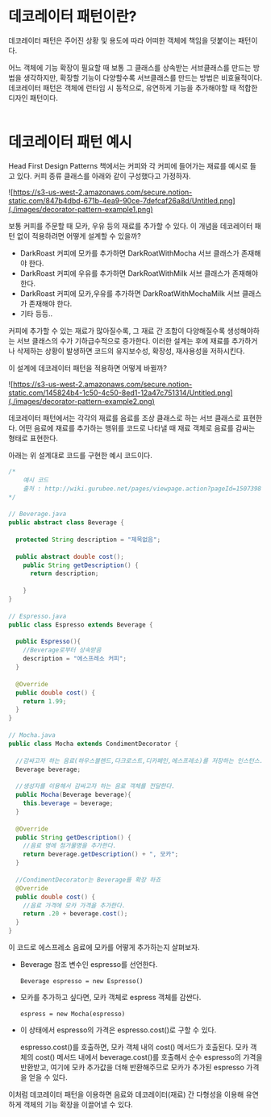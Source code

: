 # 데코레이터 패턴이란?

데코레이터 패턴은 주어진 상황 및 용도에 따라 어떠한 객체에 책임을 덧붙이는 패턴이다.

어느 객체에 기능 확장이 필요할 때 보통 그 클래스를 상속받는 서브클래스를 만드는 방법을 생각하지만, 확장할 기능이 다양할수록 서브클래스를 만드는 방법은 비효율적이다. 데코레이터 패턴은 객체에 런타임 시 동적으로, 유연하게 기능을 추가해야할 때 적합한 디자인 패턴이다.
<br/><br/>

# 데코레이터 패턴 예시

Head First Design Patterns 책에서는 커피와 각 커피에 들어가는 재료를 예시로 들고 있다. 커피 종류 클래스를 아래와 같이 구성했다고 가정하자.

![https://s3-us-west-2.amazonaws.com/secure.notion-static.com/847b4dbd-671b-4ea9-90ce-7defcaf26a8d/Untitled.png](./images/decorator-pattern-example1.png)

보통 커피를 주문할 때 모카, 우유 등의 재료를 추가할 수 있다. 이 개념을 데코레이터 패턴 없이 적용하려면 어떻게 설계할 수 있을까?

- DarkRoast 커피에 모카를 추가하면 DarkRoatWithMocha 서브 클래스가 존재해야 한다.
- DarkRoast 커피에 우유를 추가하면 DarkRoatWithMilk 서브 클래스가 존재해야 한다.
- DarkRoast 커피에 모카,우유를 추가하면 DarkRoatWithMochaMilk 서브 클래스가 존재해야 한다.
- 기타 등등..

커피에 추가할 수 있는 재료가 많아질수록, 그 재료 간 조합이 다양해질수록 생성해야하는 서브 클래스의 수가 기하급수적으로 증가한다. 이러한 설계는 후에 재료를 추가하거나 삭제하는 상황이 발생하면 코드의 유지보수성, 확장성, 재사용성을 저하시킨다.

이 설계에 데코레이터 패턴을 적용하면 어떻게 바뀔까?

![https://s3-us-west-2.amazonaws.com/secure.notion-static.com/145824b4-1c50-4c50-8ed1-12a47c751314/Untitled.png](./images/decorator-pattern-example2.png)

데코레이터 패턴에서는 각각의 재료를 음료를 조상 클래스로 하는 서브 클래스로 표현한다. 어떤 음료에 재료를 추가하는 행위를 코드로 나타낼 때 재료 객체로 음료를 감싸는 형태로 표현한다.

아래는 위 설계대로 코드를 구현한 예시 코드이다.

```java
/*
	예시 코드
	출처 : http://wiki.gurubee.net/pages/viewpage.action?pageId=1507398
*/

// Beverage.java
public abstract class Beverage {
	
  protected String description = "제목없음";
		
  public abstract double cost();
    public String getDescription() {
      return description;

    }
}

// Espresso.java
public class Espresso extends Beverage {
	
  public Espresso(){
    //Beverage로부터 상속받음
    description = "에스프레소 커피";	
  }
	
  @Override
  public double cost() {
    return 1.99;
  }
}

// Mocha.java
public class Mocha extends CondimentDecorator {

  //감싸고자 하는 음료(하우스블렌드,다크로스트,디카페인,에스프레소)를 저장하는 인스턴스.
  Beverage beverage;
	
  //생성자를 이용해서 감싸고자 하는 음료 객체를 전달한다.
  public Mocha(Beverage beverage){
    this.beverage = beverage;
  }
	
  @Override
  public String getDescription() {
    //음료 명에 첨가물명을 추가한다.
    return beverage.getDescription() + ", 모카";
  }

  //CondimentDecorator는 Beverage를 확장 하죠
  @Override
  public double cost() {
    //음료 가격에 모카 가격을 추가한다.
    return .20 + beverage.cost();
  }
}
```

이 코드로 에스프레소 음료에 모카를 어떻게 추가하는지 살펴보자.

- Beverage 참조 변수인 espresso를 선언한다.

    `Beverage espresso = new Espresso()`

- 모카를 추가하고 싶다면, 모카 객체로 espress 객체를 감싼다.

    `espress = new Mocha(espresso)`

- 이 상태에서 espresso의 가격은 espresso.cost()로 구할 수 있다.

    espresso.cost()를 호출하면, 모카 객체 내의 cost() 메서드가 호출된다. 모카 객체의 cost() 메서드 내에서 beverage.cost()를 호출해서 순수 espresso의 갸격을 반환받고, 여기에 모카 추가값을 더해 반환해주므로 모카가 추가된 espresso 가격을 얻을 수 있다.

이처럼 데코레이터 패턴을 이용하면 음료와 데코레이터(재료) 간 다형성을 이용해 유연하게 객체의 기능 확장을 이끌어낼 수 있다.